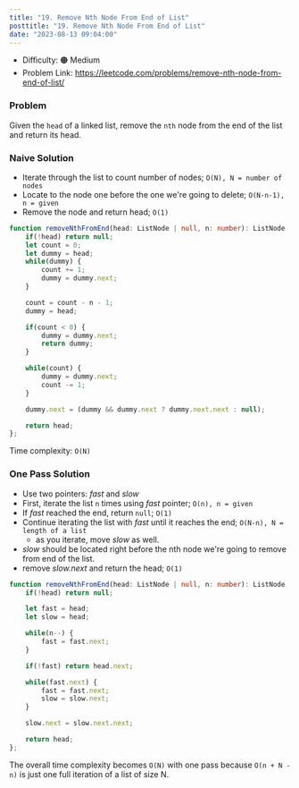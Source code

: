 ```yaml
---
title: "19. Remove Nth Node From End of List"
posttitle: "19. Remove Nth Node From End of List"
date: "2023-08-13 09:04:00"
---
```


- Difficulty:  🟠 Medium
- Problem Link: https://leetcode.com/problems/remove-nth-node-from-end-of-list/

### Problem
Given the `head` of a linked list, remove the `nth` node from the end of the list and return its head.

### Naive Solution
- Iterate through the list to count number of nodes; `O(N), N = number of nodes`
- Locate to the node one before the one we're going to delete; `O(N-n-1), n = given`
- Remove the node and return head; `O(1)`

```ts
function removeNthFromEnd(head: ListNode | null, n: number): ListNode | null {
    if(!head) return null;
    let count = 0;
    let dummy = head;
    while(dummy) {
        count += 1;
        dummy = dummy.next;
    }

    count = count - n - 1;
    dummy = head;

    if(count < 0) {
        dummy = dummy.next;
        return dummy;
    }

    while(count) {
        dummy = dummy.next;
        count -= 1;
    }

    dummy.next = (dummy && dummy.next ? dummy.next.next : null);

    return head;
};
```

Time complexity: `O(N)`

### One Pass Solution
- Use two pointers: _fast_ and _slow_
- First, iterate the list `n` times using _fast_ pointer; `O(n), n = given`
- If _fast_ reached the end, return `null`; `O(1)`
- Continue iterating the list with _fast_ until it reaches the end; `O(N-n), N = length of a list`
    - as you iterate, move _slow_ as well.
- _slow_ should be located right before the nth node we're going to remove from end of the list.
- remove _slow.next_ and return the head; `O(1)`

```ts
function removeNthFromEnd(head: ListNode | null, n: number): ListNode | null {
    if(!head) return null;

    let fast = head;
    let slow = head;

    while(n--) {
        fast = fast.next;
    }

    if(!fast) return head.next;

    while(fast.next) {
        fast = fast.next;
        slow = slow.next;
    }

    slow.next = slow.next.next;

    return head;
};
```

The overall time complexity becomes `O(N)` with one pass because `O(n + N - n)` is just one full iteration of a list of size N.